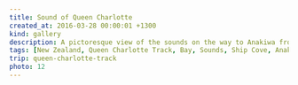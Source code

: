 ```yaml
---
title: Sound of Queen Charlotte
created_at: 2016-03-28 00:00:01 +1300
kind: gallery
description: A pictoresque view of the sounds on the way to Anakiwa from Ship Cove when walking one of the New Zealand most beautiful three day tracks - Queen Charlotte.
tags: [New Zealand, Queen Charlotte Track, Bay, Sounds, Ship Cove, Anakiwa, Hiking, Backpacking]
trip: queen-charlotte-track
photo: 12
---
```


